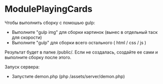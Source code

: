 # ModulePlayingCards

Чтобы выполнить сборку с помошью gulp:

- Выполните "gulp img" для сборки картинок (вынес в отдельный таск для скорости)
- Выполните "gulp" для сборки всего остального ( html / css / js )

Результат будет в папке /public/. Если не создалась, создайте ее сами и выполните сборку после этого.



Запуск сервера:
- Запустите demon.php (php /assets/server/demon.php)

